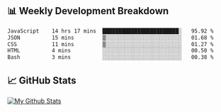 ## 📊 Weekly Development Breakdown
<!--START_SECTION:waka-->

```txt
JavaScript    14 hrs 17 mins  ████████████████████████░   95.92 %
JSON          15 mins         ▒░░░░░░░░░░░░░░░░░░░░░░░░   01.68 %
CSS           11 mins         ▒░░░░░░░░░░░░░░░░░░░░░░░░   01.27 %
HTML          4 mins          ░░░░░░░░░░░░░░░░░░░░░░░░░   00.50 %
Bash          3 mins          ░░░░░░░░░░░░░░░░░░░░░░░░░   00.38 %
```

<!--END_SECTION:waka-->

## 📈 GitHub Stats
[![My Github Stats](https://github-readme-stats.vercel.app/api?username=triagung128&show_icons=true&hide=contribs,issues&count_private=true&theme=tokyonight)](https://github.com/triagung128)

<!-- [![Top Langs](https://github-readme-stats.vercel.app/api/top-langs/?username=triagung128&layout=compact)](https://github.com/triagung128) -->

